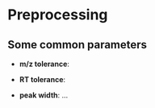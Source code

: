# Preprocessing

## Some common parameters

- **m/z tolerance**:
- **RT tolerance**:

- **peak width**:
...



